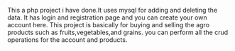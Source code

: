 This a php project i have done.It uses mysql for adding and deleting the data.
It has login and registration page and you can create your own account here.
This project is basically for buying and selling the agro products such as fruits,vegetables,and grains.
you can perform all the crud operations for the account and products.
